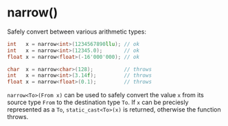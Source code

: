 # narrow()
Safely convert between various arithmetic types:

```c++
int   x = narrow<int>(1234567890llu); // ok
int   x = narrow<int>(12345.0);       // ok
float x = narrow<float>(-16'000'000); // ok

char  x = narrow<char>(128);          // throws
int   x = narrow<int>(3.14f);         // throws
float x = narrow<float>(0.1);         // throws
```

`narrow<To>(From x)` can be used to safely convert the value `x` from its source type `From` to the destination type `To`. If `x` can be preciesly represented as a `To`, `static_cast<To>(x)` is returned, otherwise the function throws.
